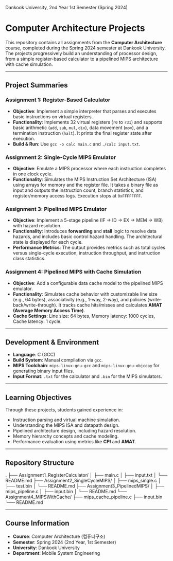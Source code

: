 Dankook University, 2nd Year 1st Semester (Spring 2024)

# Computer Architecture Projects

This repository contains all assignments from the **Computer Architecture** course, completed during the Spring 2024 semester at Dankook University. The projects progressively build an understanding of processor design, from a simple register-based calculator to a pipelined MIPS architecture with cache simulation.

---

## Project Summaries

### Assignment 1: Register-Based Calculator
- **Objective**: Implement a simple interpreter that parses and executes basic instructions on virtual registers.
- **Functionality**: Implements 32 virtual registers (`r0` to `r31`) and supports basic arithmetic (`add`, `sub`, `mul`, `div`), data movement (`mov`), and a termination instruction (`halt`). It prints the final register state after execution.
- **Build & Run**: Use `gcc -o calc main.c` and `./calc input.txt`.

### Assignment 2: Single-Cycle MIPS Emulator
- **Objective**: Emulate a MIPS processor where each instruction completes in one clock cycle.
- **Functionality**: Simulates the MIPS Instruction Set Architecture (ISA) using arrays for memory and the register file. It takes a binary file as input and outputs the instruction count, branch statistics, and register/memory access logs. Execution stops at `0xFFFFFFFF`.

### Assignment 3: Pipelined MIPS Emulator
- **Objective**: Implement a 5-stage pipeline (IF → ID → EX → MEM → WB) with hazard resolution.
- **Functionality**: Introduces **forwarding** and **stall** logic to resolve data hazards, and includes basic control hazard handling. The architectural state is displayed for each cycle.
- **Performance Metrics**: The output provides metrics such as total cycles versus single-cycle execution, instruction throughput, and instruction class statistics.

### Assignment 4: Pipelined MIPS with Cache Simulation
- **Objective**: Add a configurable data cache model to the pipelined MIPS emulator.
- **Functionality**: Simulates cache behavior with customizable line size (e.g., 64 bytes), associativity (e.g., 1-way, 2-way), and policies (write-back/write-through). It tracks cache hits/misses and calculates **AMAT (Average Memory Access Time)**.
- **Cache Settings**: Line size: 64 bytes, Memory latency: 1000 cycles, Cache latency: 1 cycle.

---

## Development & Environment

- **Language**: C (GCC)
- **Build System**: Manual compilation via `gcc`.
- **MIPS Toolchain**: `mips-linux-gnu-gcc` and `mips-linux-gnu-objcopy` for generating binary input files.
- **Input Format**: `.txt` for the calculator and `.bin` for the MIPS simulators.

---

## Learning Objectives

Through these projects, students gained experience in:
- Instruction parsing and virtual machine simulation.
- Understanding the MIPS ISA and datapath design.
- Pipelined architecture design, including hazard resolution.
- Memory hierarchy concepts and cache modeling.
- Performance evaluation using metrics like **CPI** and **AMAT**.

---

## Repository Structure

.
├── Assignment1_RegisterCalculator/
│   ├── main.c
│   ├── input.txt
│   └── README.md
├── Assignment2_SingleCycleMIPS/
│   ├── mips_single.c
│   ├── test.bin
│   └── README.md
├── Assignment3_PipelinedMIPS/
│   ├── mips_pipeline.c
│   ├── input.bin
│   └── README.md
└── Assignment4_MIPSWithCache/
    ├── mips_cache_pipeline.c
    ├── input.bin
    └── README.md

---

## Course Information

- **Course**: Computer Architecture (컴퓨터구조)
- **Semester**: Spring 2024 (2nd Year, 1st Semester)
- **University**: Dankook University
- **Department**: Mobile System Engineering





